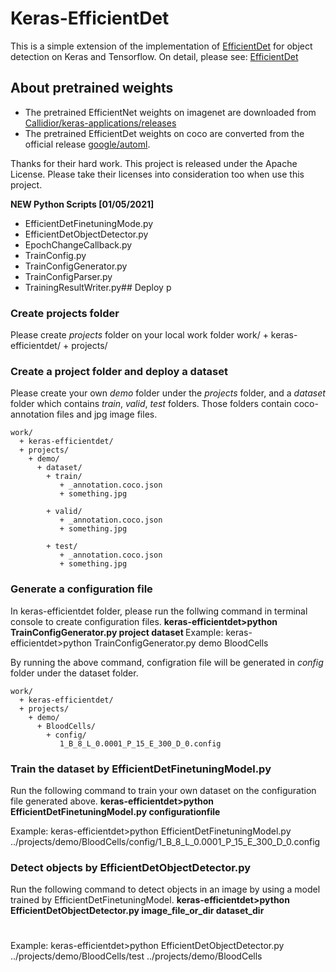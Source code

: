 # Keras-EfficientDet
This is a simple extension of the implementation of [EfficientDet](https://github.com/xuannianz/EfficientDet) for object detection on Keras and Tensorflow. 
On detail, please see: [EfficientDet](https://github.com/xuannianz/EfficientDet) 

## About pretrained weights
* The pretrained EfficientNet weights on imagenet are downloaded from [Callidior/keras-applications/releases](https://github.com/Callidior/keras-applications/releases)
* The pretrained EfficientDet weights on coco are converted from the official release [google/automl](https://github.com/google/automl).

Thanks for their hard work.
This project is released under the Apache License. Please take their licenses into consideration too when use this project.

**NEW Python Scripts [01/05/2021]**
- EfficientDetFinetuningMode.py
- EfficientDetObjectDetector.py
- EpochChangeCallback.py
- TrainConfig.py
- TrainConfigGenerator.py
- TrainConfigParser.py
- TrainingResultWriter.py## Deploy p

### Create projects folder

 Please create <i>projects</i> folder on your local work folder
    work/
      + keras-efficientdet/
      + projects/


### Create a project folder and deploy a dataset 

 Please create your own <i>demo</i> folder under the <i>projects</i> folder,
   and a <i> dataset</i> folder which contains <i>train</i>, <i>valid</i>, <i>test</i> folders.
   Those folders contain coco-annotation files and jpg image files.

    work/
      + keras-efficientdet/
      + projects/
        + demo/
          + dataset/
            + train/
               + _annotation.coco.json
               + something.jpg

            + valid/
               + _annotation.coco.json
               + something.jpg

            + test/
               + _annotation.coco.json
               + something.jpg

### Generate a configuration file

 In keras-efficientdet folder, please run the follwing command in terminal console 
 to create configuration files.
<b>
keras-efficientdet>python TrainConfigGenerator.py project dataset 
</b>
Example:
keras-efficientdet>python TrainConfigGenerator.py demo BloodCells 


By running the above command, configration file will be generated in <i>config</i> folder under the dataset folder.

    work/
      + keras-efficientdet/
      + projects/
        + demo/
          + BloodCells/
            + config/
               1_B_8_L_0.0001_P_15_E_300_D_0.config


### Train the dataset by EfficientDetFinetuningModel.py
 Run the following command to train your own dataset on the configuration file
generated above.
<b>
keras-efficientdet>python EfficientDetFinetuningModel.py configurationfile 
</b>

Example:
keras-efficientdet>python EfficientDetFinetuningModel.py ../projects/demo/BloodCells/config/1_B_8_L_0.0001_P_15_E_300_D_0.config


### Detect objects by EfficientDetObjectDetector.py

 Run the following command to detect objects in an image by using a model
trained by EfficientDetFinetuningModel.
<b>
keras-efficientdet>python EfficientDetObjectDetector.py image_file_or_dir dataset_dir 
# 
</b>

Example:
keras-efficientdet>python EfficientDetObjectDetector.py ../projects/demo/BloodCells/test ../projects/demo/BloodCells


